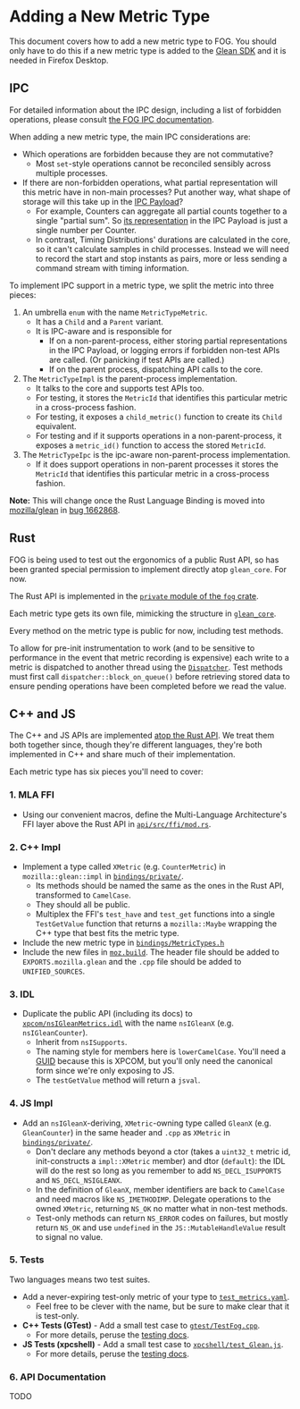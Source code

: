 # Adding a New Metric Type

This document covers how to add a new metric type to FOG.
You should only have to do this if a new metric type is added to the
[Glean SDK](https://mozilla.github.io/glean/book/user/metrics/index.html)
and it is needed in Firefox Desktop.

## IPC

For detailed information about the IPC design,
including a list of forbidden operations,
please consult
[the FOG IPC documentation](ipc.md).

When adding a new metric type, the main IPC considerations are:
* Which operations are forbidden because they are not commutative?
    * Most `set`-style operations cannot be reconciled sensibly across multiple processes.
* If there are non-forbidden operations,
what partial representation will this metric have in non-main processes?
Put another way, what shape of storage will this take up in the
[IPC Payload](https://hg.mozilla.org/mozilla-central/file/tip/toolkit/components/glean/api/src/ipc.rs)?
    * For example, Counters can aggregate all partial counts together to a single
    "partial sum". So
    [its representation](https://searchfox.org/mozilla-central/rev/803b368879fa332e8e2c1840bf1ec164f7ed2c32/toolkit/components/glean/api/src/ipc.rs#45)
    in the IPC Payload is just a single number per Counter.
    * In contrast, Timing Distributions' durations are calculated in the core,
    so it can't calculate samples in child processes.
    Instead we will need to record the start and stop instants as pairs,
    more or less sending a command stream with timing information.

To implement IPC support in a metric type,
we split the metric into three pieces:
1. An umbrella `enum` with the name `MetricTypeMetric`.
    * It has a `Child` and a `Parent` variant.
    * It is IPC-aware and is responsible for
        * If on a non-parent-process,
        either storing partial representations in the IPC Payload,
        or logging errors if forbidden non-test APIs are called.
        (Or panicking if test APIs are called.)
        * If on the parent process, dispatching API calls to the core.
2. The `MetricTypeImpl` is the parent-process implementation.
    * It talks to the core and supports test APIs too.
    * For testing, it stores the `MetricId` that identifies this particular metric in a cross-process fashion.
    * For testing, it exposes a `child_metric()` function to create its `Child` equivalent.
    * For testing and if it supports operations in a non-parent-process, it exposes a `metric_id()` function to access the stored `MetricId`.
3. The `MetricTypeIpc` is the ipc-aware non-parent-process implementation.
    * If it does support operations in non-parent processes it stores the `MetricId` that identifies this particular metric in a cross-process fashion.

**Note:** This will change once the Rust Language Binding is moved into
[mozilla/glean](https://github.com/mozilla/glean/)
in
[bug 1662868](https://bugzilla.mozilla.org/show_bug.cgi?id=1662868).

## Rust

FOG is being used to test out the ergonomics of a public Rust API,
so has been granted special permission to implement directly atop `glean_core`.
For now.

The Rust API is implemented in the
[`private` module of the `fog` crate](https://hg.mozilla.org/mozilla-central/file/tip/toolkit/components/glean/api/src/metrics).

Each metric type gets its own file, mimicking the structure in
[`glean_core`](https://github.com/mozilla/glean/tree/master/glean-core/src/metrics).

Every method on the metric type is public for now,
including test methods.

To allow for pre-init instrumentation to work
(and to be sensitive to performance in the event that metric recording is expensive)
each write to a metric is dispatched to another thread using the
[`Dispatcher`](https://hg.mozilla.org/mozilla-central/file/tip/toolkit/components/glean/api/src/dispatcher/mod.rs).
Test methods must first call
`dispatcher::block_on_queue()`
before retrieving stored data to ensure pending operations have been completed before we read the value.

## C++ and JS

The C++ and JS APIs are implemented [atop the Rust API](code_organization.md).
We treat them both together since, though they're different languages,
they're both implemented in C++ and share much of their implementation.

Each metric type has six pieces you'll need to cover:

### 1. MLA FFI

- Using our convenient macros, define the Multi-Language Architecture's FFI layer above the Rust API in [`api/src/ffi/mod.rs`](https://hg.mozilla.org/mozilla-central/file/tip/toolkit/components/glean/api/src/ffi/mod.rs).

### 2. C++ Impl

- Implement a type called `XMetric` (e.g. `CounterMetric`) in `mozilla::glean::impl` in [`bindings/private/`](https://hg.mozilla.org/mozilla-central/file/tip/toolkit/components/glean/bindings/private/).
    - Its methods should be named the same as the ones in the Rust API, transformed to `CamelCase`.
    - They should all be public.
    - Multiplex the FFI's `test_have` and `test_get` functions into a single `TestGetValue` function that returns a `mozilla::Maybe` wrapping the C++ type that best fits the metric type.
- Include the new metric type in [`bindings/MetricTypes.h`](https://hg.mozilla.org/mozilla-central/file/tip/toolkit/components/glean/bindings/MetricTypes.h)
- Include the new files in [`moz.build`](https://hg.mozilla.org/mozilla-central/file/tip/toolkit/components/glean/bindings/MetricTypes.h). The header file should be added to `EXPORTS.mozilla.glean` and the `.cpp` file should be added to `UNIFIED_SOURCES`.

### 3. IDL

- Duplicate the public API (including its docs) to [`xpcom/nsIGleanMetrics.idl`](https://hg.mozilla.org/mozilla-central/file/tip/toolkit/components/glean/xpcom/nsIGleanMetrics.idl) with the name `nsIGleanX` (e.g. `nsIGleanCounter`).
    - Inherit from `nsISupports`.
    - The naming style for members here is `lowerCamelCase`. You'll need a [GUID](https://developer.mozilla.org/en-US/docs/Mozilla/Tech/XPCOM/Generating_GUIDs) because this is XPCOM, but you'll only need the canonical form since we're only exposing to JS.
    - The `testGetValue` method will return a `jsval`.

### 4. JS Impl

- Add an `nsIGleanX`-deriving, `XMetric`-owning type called `GleanX` (e.g. `GleanCounter`) in the same header and `.cpp` as `XMetric` in [`bindings/private/`](https://hg.mozilla.org/mozilla-central/file/tip/toolkit/components/glean/bindings/private/).
    - Don't declare any methods beyond a ctor (takes a `uint32_t` metric id, init-constructs a `impl::XMetric` member) and dtor (`default`): the IDL will do the rest so long as you remember to add `NS_DECL_ISUPPORTS` and `NS_DECL_NSIGLEANX`.
    - In the definition of `GleanX`, member identifiers are back to `CamelCase` and need macros like `NS_IMETHODIMP`. Delegate operations to the owned `XMetric`, returning `NS_OK` no matter what in non-test methods.
    - Test-only methods can return `NS_ERROR` codes on failures, but mostly return `NS_OK` and use `undefined` in the `JS::MutableHandleValue` result to signal no value.

### 5. Tests

Two languages means two test suites.

- Add a never-expiring test-only metric of your type to [`test_metrics.yaml`](https://hg.mozilla.org/mozilla-central/file/tip/toolkit/components/glean/test_metrics.yaml).
    - Feel free to be clever with the name, but be sure to make clear that it is test-only.
- **C++ Tests (GTest)** - Add a small test case to [`gtest/TestFog.cpp`](https://hg.mozilla.org/mozilla-central/file/tip/toolkit/components/glean/gtest/TestFog.cpp).
    - For more details, peruse the [testing docs](testing.md).
- **JS Tests (xpcshell)** - Add a small test case to [`xpcshell/test_Glean.js`](https://hg.mozilla.org/mozilla-central/file/tip/toolkit/components/glean/xpcshell/test_Glean.js).
    - For more details, peruse the [testing docs](testing.md).

### 6. API Documentation

TODO
